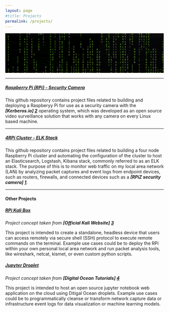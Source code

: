 ```yaml
---
layout: page
#title: Projects
permalink: /projects/
---
```


![banner](/images/banner.png)

----

##### [Raspberry Pi (RPi) - Security Camera](https://github.com/Mrmachine3/Kerberos_Cam/blob/master/README.md)
This github repository contains project files related to building and deploying a Raspberyy Pi for use as a security camera with the ***[Kerberos.io] [2]*** operating system, which was developed as an open source video surveillance solution that works with any camera on every Linux based machine.

***

##### [4RPi Cluster - ELK Stack](https://github.com/Mrmachine3/4RPi_ELKstack/blob/master/README.md)
This github repository contains project files related to building a four node Raspberry Pi cluster and automating the configuration of the cluster to host an Elasticsearch, Logstash, Kibana stack, commonly referred to as an ELK stack. The purpose of this is to monitor web traffic on my local area network (LAN) by analyzing packet captures and event logs from endpoint devices, such as routers, firewalls, and connected devices such as a ***[RPiZ security camera] [1]***.

***
#### Other Projects
##### [RPi Kali Box](https://mrmachine3.github.io/404.html)
<!--##### [RPi Kali Box](https://github.com/mrmachine3)-->
*Project concept taken from* __*[Official Kali Website] [3]*__

This project is intended to create a standalone, headless device that users can access remotely via secure shell (SSH) protocol to execute remote commands on the terminal. Example use cases could be to deploy the RPi within your own personal local area network and run packet analysis tools, like wireshark, netcat, kismet, or even custom python scripts.

##### [Jupyter Droplet](https://mrmachine3.github.io/404.html)
*Project concept taken from* __*[Digital Ocean Tutorials] [4]*__

This project is intended to host an open source jupyter notebook web application on the cloud using Ditigal Ocean droplets. Example use cases could be to programmatically cleanse or transform network capture data or infrastructure event logs for data visualization or machine learning models.

[1]: https://github.com/mrmachine3
[2]: https://www.kerberos.io
[3]: https://www.kali.org/tutorials/secure-kali-pi-2018/
[4]: https://www.digitalocean.com/community/tutorials/how-to-set-up-jupyter-notebook-for-python-3
